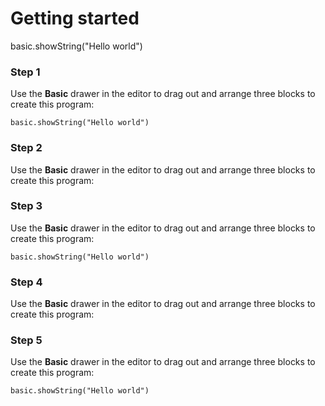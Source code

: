 # Getting started

<begin>basic.showString("Hello world")</begin>

### Step 1

Use the **Basic** drawer in the editor
to drag out and arrange three blocks to create this program:

```blocks
basic.showString("Hello world")
```

### Step 2

Use the **Basic** drawer in the editor
to drag out and arrange three blocks to create this program:

### Step 3

Use the **Basic** drawer in the editor
to drag out and arrange three blocks to create this program:

```blocks
basic.showString("Hello world")
```

### Step 4

Use the **Basic** drawer in the editor
to drag out and arrange three blocks to create this program:

### Step 5

Use the **Basic** drawer in the editor
to drag out and arrange three blocks to create this program:

```blocks
basic.showString("Hello world")
```
